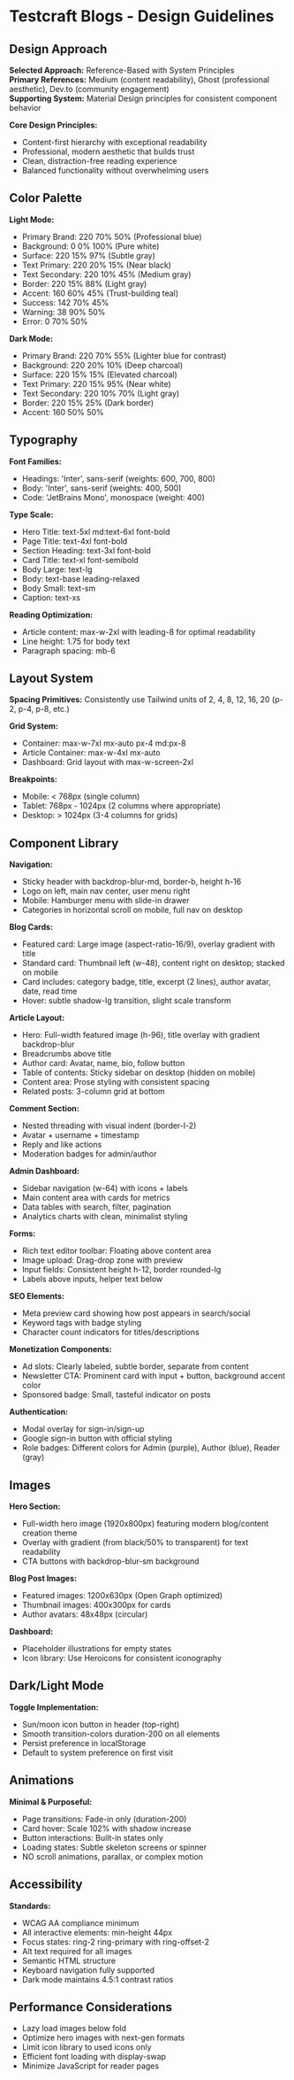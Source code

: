 # Testcraft Blogs - Design Guidelines

## Design Approach

**Selected Approach:** Reference-Based with System Principles  
**Primary References:** Medium (content readability), Ghost (professional aesthetic), Dev.to (community engagement)  
**Supporting System:** Material Design principles for consistent component behavior

**Core Design Principles:**
- Content-first hierarchy with exceptional readability
- Professional, modern aesthetic that builds trust
- Clean, distraction-free reading experience
- Balanced functionality without overwhelming users

## Color Palette

**Light Mode:**
- Primary Brand: 220 70% 50% (Professional blue)
- Background: 0 0% 100% (Pure white)
- Surface: 220 15% 97% (Subtle gray)
- Text Primary: 220 20% 15% (Near black)
- Text Secondary: 220 10% 45% (Medium gray)
- Border: 220 15% 88% (Light gray)
- Accent: 160 60% 45% (Trust-building teal)
- Success: 142 70% 45%
- Warning: 38 90% 50%
- Error: 0 70% 50%

**Dark Mode:**
- Primary Brand: 220 70% 55% (Lighter blue for contrast)
- Background: 220 20% 10% (Deep charcoal)
- Surface: 220 15% 15% (Elevated charcoal)
- Text Primary: 220 15% 95% (Near white)
- Text Secondary: 220 10% 70% (Light gray)
- Border: 220 15% 25% (Dark border)
- Accent: 160 50% 50%

## Typography

**Font Families:**
- Headings: 'Inter', sans-serif (weights: 600, 700, 800)
- Body: 'Inter', sans-serif (weights: 400, 500)
- Code: 'JetBrains Mono', monospace (weight: 400)

**Type Scale:**
- Hero Title: text-5xl md:text-6xl font-bold
- Page Title: text-4xl font-bold
- Section Heading: text-3xl font-bold
- Card Title: text-xl font-semibold
- Body Large: text-lg
- Body: text-base leading-relaxed
- Body Small: text-sm
- Caption: text-xs

**Reading Optimization:**
- Article content: max-w-2xl with leading-8 for optimal readability
- Line height: 1.75 for body text
- Paragraph spacing: mb-6

## Layout System

**Spacing Primitives:** Consistently use Tailwind units of 2, 4, 8, 12, 16, 20 (p-2, p-4, p-8, etc.)

**Grid System:**
- Container: max-w-7xl mx-auto px-4 md:px-8
- Article Container: max-w-4xl mx-auto
- Dashboard: Grid layout with max-w-screen-2xl

**Breakpoints:**
- Mobile: < 768px (single column)
- Tablet: 768px - 1024px (2 columns where appropriate)
- Desktop: > 1024px (3-4 columns for grids)

## Component Library

**Navigation:**
- Sticky header with backdrop-blur-md, border-b, height h-16
- Logo on left, main nav center, user menu right
- Mobile: Hamburger menu with slide-in drawer
- Categories in horizontal scroll on mobile, full nav on desktop

**Blog Cards:**
- Featured card: Large image (aspect-ratio-16/9), overlay gradient with title
- Standard card: Thumbnail left (w-48), content right on desktop; stacked on mobile
- Card includes: category badge, title, excerpt (2 lines), author avatar, date, read time
- Hover: subtle shadow-lg transition, slight scale transform

**Article Layout:**
- Hero: Full-width featured image (h-96), title overlay with gradient backdrop-blur
- Breadcrumbs above title
- Author card: Avatar, name, bio, follow button
- Table of contents: Sticky sidebar on desktop (hidden on mobile)
- Content area: Prose styling with consistent spacing
- Related posts: 3-column grid at bottom

**Comment Section:**
- Nested threading with visual indent (border-l-2)
- Avatar + username + timestamp
- Reply and like actions
- Moderation badges for admin/author

**Admin Dashboard:**
- Sidebar navigation (w-64) with icons + labels
- Main content area with cards for metrics
- Data tables with search, filter, pagination
- Analytics charts with clean, minimalist styling

**Forms:**
- Rich text editor toolbar: Floating above content area
- Image upload: Drag-drop zone with preview
- Input fields: Consistent height h-12, border rounded-lg
- Labels above inputs, helper text below

**SEO Elements:**
- Meta preview card showing how post appears in search/social
- Keyword tags with badge styling
- Character count indicators for titles/descriptions

**Monetization Components:**
- Ad slots: Clearly labeled, subtle border, separate from content
- Newsletter CTA: Prominent card with input + button, background accent color
- Sponsored badge: Small, tasteful indicator on posts

**Authentication:**
- Modal overlay for sign-in/sign-up
- Google sign-in button with official styling
- Role badges: Different colors for Admin (purple), Author (blue), Reader (gray)

## Images

**Hero Section:**
- Full-width hero image (1920x800px) featuring modern blog/content creation theme
- Overlay with gradient (from black/50% to transparent) for text readability
- CTA buttons with backdrop-blur-sm background

**Blog Post Images:**
- Featured images: 1200x630px (Open Graph optimized)
- Thumbnail images: 400x300px for cards
- Author avatars: 48x48px (circular)

**Dashboard:**
- Placeholder illustrations for empty states
- Icon library: Use Heroicons for consistent iconography

## Dark/Light Mode

**Toggle Implementation:**
- Sun/moon icon button in header (top-right)
- Smooth transition-colors duration-200 on all elements
- Persist preference in localStorage
- Default to system preference on first visit

## Animations

**Minimal & Purposeful:**
- Page transitions: Fade-in only (duration-200)
- Card hover: Scale 102% with shadow increase
- Button interactions: Built-in states only
- Loading states: Subtle skeleton screens or spinner
- NO scroll animations, parallax, or complex motion

## Accessibility

**Standards:**
- WCAG AA compliance minimum
- All interactive elements: min-height 44px
- Focus states: ring-2 ring-primary with ring-offset-2
- Alt text required for all images
- Semantic HTML structure
- Keyboard navigation fully supported
- Dark mode maintains 4.5:1 contrast ratios

## Performance Considerations

- Lazy load images below fold
- Optimize hero images with next-gen formats
- Limit icon library to used icons only
- Efficient font loading with display-swap
- Minimize JavaScript for reader pages